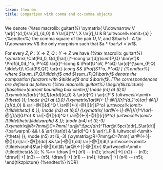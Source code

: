 ```yaml
---
taxon: theorem
title: Comparison with comma and co-comma objects
---
```


We denote
{%tex macrolib: guitart%}
  \xymatrix{
    U\downarrow V \ar[r]^{d_1}\ar[d]_{d_0} & Y\ar[d]^V  \\
    X \ar[r]_U & B \ultwocell<\omit>{a}
  }
{%endtex%}
the comma square of the pair $U,V$, and $\bar\vf : A \to U\downarrow V$ the only morphism such that $a * \bar\vf = \vf$.

For every $Z, P : X \to Z, Q : Y \to Z$ we have
{%tex macrolib: guitart%}
\xymatrix{
\Cat(Pd_0, Qd_1)\ar[r]^-\cong \ar[d]_{\sum_{P,Q} \bar\vf}& \Prof(d_0d_1^o, P^oQ) \ar[r]^-\cong & \Prof(U^oV, P^oQ) \ar[d]^{\sum_{P,Q} \tilde\vf}\\
\Cat(PS,QT) \ar[rr]_-\cong && \Prof(ST^o, P^oQ)
}
{%endtex%}
where $\sum_{P,Q}\tilde\vf$ and $\sum_{P,Q}\bar\vf$ denote the composition functors with $\tilde\vf$ and $\bar\vf$. [The correspondences are defined as follows:
{%tex macrolib: guitart%}
\begin{tikzpicture}[baseline=(current bounding box.center)]
  \node (n1) at (0,0) {\xymatrix{\ar[r]^{d_1}\ar[d]_{d_0} & \ar[d]^Q \\ \ar[r]_P & \ultwocell<\omit>{\theta} }};
  \node (n2) at (3,0) {\xymatrix{\ar@{<-}|-@{|}[r]^{d_1^o}\ar|-@{|}[d]_{d_0} & \ar|-@{|}[d]^Q \\ \ar@{<-}|-@{|}[r]_{P^o} \urtwocell<\omit>{\tilde\theta} & }};
  \node (n3) at (6,0) {\xymatrix{
\ar@{<-}|-@{|}[r]^V\ar|-@{|}[d]_{U^o} & \ar|-@{|}[d]^Q \\
\ar@{<-}|-@{|}[r]_{P^o} \urtwocell<\omit>{\tilde\theta\tilde\varphi} &
}};
  \node (n4) at (0,-3) {\xymatrix@R=7mm@C=7mm{
\ar@/^.5pc/[drr]^T\ar@/_.5pc/[ddr]_S\ar[dr]|{\bar\varphi} && \\
& \ar[r]\ar[d] & \ar[d]^Q \\
& \ar[r]_P & \ultwocell<\omit>{\theta}
}};
  \node (n5) at (6,-3) {\xymatrix@R=7mm@C=7mm{
\ar@{<-}|-@{|}[rr]\ar|-@{|}[dd] && \ar|-@{|}[dd] \ar|-@{|}[dl]\\
\urtwocell<\omit>{\tilde\varphi}&\ar|-@{|}[dl]&\\
\ar@{<-}|-@{|}[rr] &\urtwocell<\omit>{\tilde\theta}&
}};
%   %==
  \draw[|->] (n1) -- (n2);
  \draw[|->] (n2) -- (n3);
  \draw[|->] (n3) -- (n5);
  \draw[|->] (n1) -- (n4);
  \draw[|->] (n4) -- (n5);
\end{tikzpicture}
{%endtex%}
NDR]
